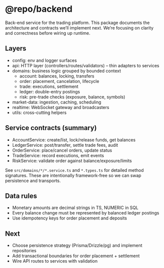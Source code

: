 # @repo/backend

Back-end service for the trading platform. This package documents the architecture and contracts we’ll implement next. We’re focusing on clarity and correctness before wiring up runtime.

## Layers

- config: env and logger surfaces
- api: HTTP layer (controllers/routes/validators) – thin adapters to services
- domains: business logic grouped by bounded context
  - account: balances, locking, transfers
  - order: placement, cancelation, lifecycle
  - trade: executions, settlement
  - ledger: double-entry postings
  - risk: pre-trade checks (exposure, balance, symbols)
- market-data: ingestion, caching, scheduling
- realtime: WebSocket gateway and broadcasters
- utils: cross-cutting helpers

## Service contracts (summary)

- AccountService: create/list, lock/release funds, get balances
- LedgerService: post/transfer, settle trade fees, audit
- OrderService: place/cancel orders, update status
- TradeService: record executions, emit events
- RiskService: validate order against balance/exposure/limits

See `src/domains/*/*.service.ts` and `*.types.ts` for detailed method signatures. These are intentionally framework-free so we can swap persistence and transports.

## Data rules

- Monetary amounts are decimal strings in TS, NUMERIC in SQL
- Every balance change must be represented by balanced ledger postings
- Use idempotency keys for order placement and deposits

## Next

- Choose persistence strategy (Prisma/Drizzle/pg) and implement repositories
- Add transactional boundaries for order placement + settlement
- Wire API routes to services with validation

